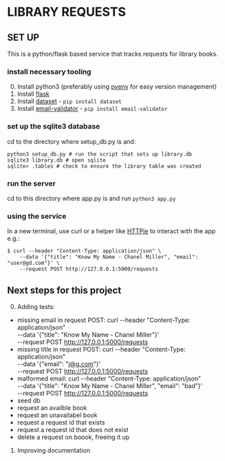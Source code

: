 # LIBRARY REQUESTS

## SET UP

This is a python/flask based service that tracks requests for library books.

### install necessary tooling
0. Install python3 (preferably using [pyenv](https://github.com/pyenv/pyenv) for easy version management)
1. Install [flask](https://flask.palletsprojects.com/en/1.1.x/installation/#)
2. Install [dataset](https://dataset.readthedocs.io/en/latest/index.html) - `pip install dataset` 
3. Install [email-validator](https://pypi.org/project/email-validator/) - `pip install email-validator` 

### set up the sqlite3 database

cd to the directory where setup_db.py is and:

	python3 setup_db.py # run the script that sets up library.db
	sqlite3 library.db # open sqlite
	sqlite> .tables # check to ensure the library table was created

### run the server

cd to this directory where app.py is and run `python3 app.py`

### using the service

In a new terminal, use curl or a helper like [HTTPie](https://httpie.io/)
to interact with the app e.g.:

	$ curl --header "Content-Type: application/json" \
		--data '{"title": "Know My Name - Chanel Miller", "email": "user@gd.com"}' \
		--request POST http://127.0.0.1:5000/requests

## Next steps for this project

0) Adding tests:
- missing email in request POST: 
	curl --header "Content-Type: application/json" \
	--data '{"title": "Know My Name - Chanel Miller"}' \
	--request POST http://127.0.0.1:5000/requests
- missing title in request POST:
	curl --header "Content-Type: application/json" \
	--data '{"email": "j@g.com"}' \
	--request POST http://127.0.0.1:5000/requests
- malformed email:
	curl --header "Content-Type: application/json" \
	--data '{"title": "Know My Name - Chanel Miller", "email": "bad"}' \
	--request POST http://127.0.0.1:5000/requests
- seed db
- request an availble book
- request an unavailabel book
- request a request id that exists
- request a request id that does not exist
- delete a request on boook, freeing it up

1) Improving documentation


